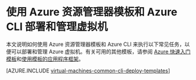 <!-- ARM: tested -->

<properties
	pageTitle="使用模板部署和管理 VM | Azure"
	description="使用资源管理器模板和 Azure CLI，为 Azure 虚拟机部署和管理最常用的配置。"
	services="virtual-machines-linux"
	documentationCenter=""
	authors="squillace"
	manager="timlt"
	editor=""
	tags="azure-resource-manager"/>

<tags
	ms.service="virtual-machines-linux"
	ms.date="08/23/2016"
	wacn.date="10/25/2016"/>

# 使用 Azure 资源管理器模板和 Azure CLI 部署和管理虚拟机

本文说明如何使用 Azure 资源管理器模板和 Azure CLI 来执行以下常见任务，以便可以部署和管理 Azure 虚拟机。有关可用的其他模板，请参阅 [Azure 快速入门模板](https://github.com/Azure/azure-quickstart-templates/)和[使用模板的应用程序框架](/documentation/articles/virtual-machines-linux-app-frameworks/)。

[AZURE.INCLUDE [virtual-machines-common-cli-deploy-templates](../../includes/virtual-machines-common-cli-deploy-templates.md)]

<!---HONumber=Mooncake_0411_2016-->